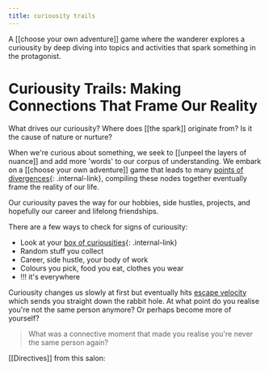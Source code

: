 ```yaml
---
title: curiousity trails
---
```


A [[choose your own adventure]] game where the wanderer explores a curiousity by deep diving into topics and activities that spark something in the protagonist. 

# Curiousity Trails: Making Connections That Frame Our Reality

What drives our curiousity? Where does [[the spark]] originate from? Is it the cause of nature or nurture?

When we're curious about something, we seek to [[unpeel the layers of nuance]] and add more 'words' to our  corpus of understanding. We embark on a [[choose your own adventure]] game that leads to many [points of divergences](/point-of-divergence){: .internal-link}, compiling these nodes together eventually frame the reality of our life. 

Our curiousity paves the way for our hobbies, side hustles, projects, and hopefully our career and lifelong friendships.

There are a few ways to check for signs of curiousity:

- Look at your [box of curiousities](/shape-of-curiousity){: .internal-link}
- Random stuff you collect
- Career, side hustle, your body of work
- Colours you pick, food you eat, clothes you wear
- !!! it's everywhere

Curiousity changes us slowly at first but eventually hits [escape velocity](https://twitter.com/david_perell/status/1271262879920975872) which sends you straight down the rabbit hole. At what point do you realise you're not the same person anymore? Or perhaps become more of yourself? 

> What was a connective moment that made you realise you're never the same person again?

[[Directives]] from this salon:
